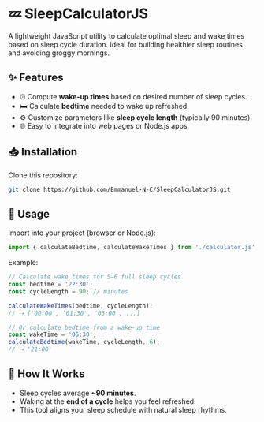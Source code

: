 # 💤 SleepCalculatorJS

A lightweight JavaScript utility to calculate optimal sleep and wake times based on sleep cycle duration. Ideal for building healthier sleep routines and avoiding groggy mornings.

## ✨ Features
- ⏰ Compute **wake-up times** based on desired number of sleep cycles.
- 🛏️ Calculate **bedtime** needed to wake up refreshed.
- ⚙️ Customize parameters like **sleep cycle length** (typically 90 minutes).
- 🌐 Easy to integrate into web pages or Node.js apps.

## 📥 Installation
Clone this repository:
```bash
git clone https://github.com/Emmanuel-N-C/SleepCalculatorJS.git
```

## 🚀 Usage
Import into your project (browser or Node.js):
```js
import { calculateBedtime, calculateWakeTimes } from './calculator.js';
```

Example:
```js
// Calculate wake times for 5–6 full sleep cycles
const bedtime = '22:30';
const cycleLength = 90; // minutes

calculateWakeTimes(bedtime, cycleLength);
// ➝ ['00:00', '01:30', '03:00', ...]

// Or calculate bedtime from a wake-up time
const wakeTime = '06:30';
calculateBedtime(wakeTime, cycleLength, 6);
// ➝ '21:00'
```

## 🧠 How It Works
- Sleep cycles average **~90 minutes**.
- Waking at the **end of a cycle** helps you feel refreshed.
- This tool aligns your sleep schedule with natural sleep rhythms.


